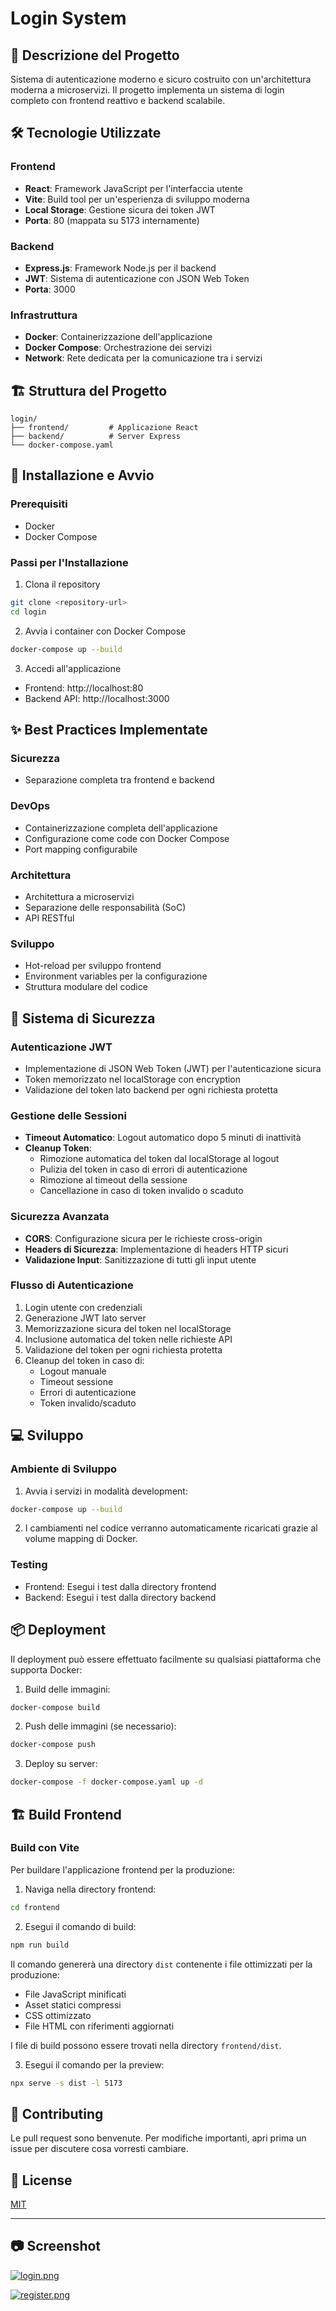 # Login System

## 📝 Descrizione del Progetto
Sistema di autenticazione moderno e sicuro costruito con un'architettura moderna a microservizi. Il progetto implementa un sistema di login completo con frontend reattivo e backend scalabile.

## 🛠 Tecnologie Utilizzate

### Frontend
- **React**: Framework JavaScript per l'interfaccia utente
- **Vite**: Build tool per un'esperienza di sviluppo moderna
- **Local Storage**: Gestione sicura dei token JWT
- **Porta**: 80 (mappata su 5173 internamente)

### Backend
- **Express.js**: Framework Node.js per il backend
- **JWT**: Sistema di autenticazione con JSON Web Token
- **Porta**: 3000

### Infrastruttura
- **Docker**: Containerizzazione dell'applicazione
- **Docker Compose**: Orchestrazione dei servizi
- **Network**: Rete dedicata per la comunicazione tra i servizi

## 🏗 Struttura del Progetto
```
login/
├── frontend/         # Applicazione React
├── backend/          # Server Express
└── docker-compose.yaml
```

## 🚀 Installazione e Avvio

### Prerequisiti
- Docker
- Docker Compose

### Passi per l'Installazione
1. Clona il repository
```bash
git clone <repository-url>
cd login
```

2. Avvia i container con Docker Compose
```bash
docker-compose up --build
```

3. Accedi all'applicazione
- Frontend: http://localhost:80
- Backend API: http://localhost:3000

## ✨ Best Practices Implementate

### Sicurezza
- Separazione completa tra frontend e backend

### DevOps
- Containerizzazione completa dell'applicazione
- Configurazione come code con Docker Compose
- Port mapping configurabile

### Architettura
- Architettura a microservizi
- Separazione delle responsabilità (SoC)
- API RESTful

### Sviluppo
- Hot-reload per sviluppo frontend
- Environment variables per la configurazione
- Struttura modulare del codice

## 🔐 Sistema di Sicurezza

### Autenticazione JWT
- Implementazione di JSON Web Token (JWT) per l'autenticazione sicura
- Token memorizzato nel localStorage con encryption
- Validazione del token lato backend per ogni richiesta protetta

### Gestione delle Sessioni
- **Timeout Automatico**: Logout automatico dopo 5 minuti di inattività
- **Cleanup Token**: 
  - Rimozione automatica del token dal localStorage al logout
  - Pulizia del token in caso di errori di autenticazione
  - Rimozione al timeout della sessione
  - Cancellazione in caso di token invalido o scaduto

### Sicurezza Avanzata
- **CORS**: Configurazione sicura per le richieste cross-origin
- **Headers di Sicurezza**: Implementazione di headers HTTP sicuri
- **Validazione Input**: Sanitizzazione di tutti gli input utente

### Flusso di Autenticazione
1. Login utente con credenziali
2. Generazione JWT lato server
3. Memorizzazione sicura del token nel localStorage
4. Inclusione automatica del token nelle richieste API
5. Validazione del token per ogni richiesta protetta
6. Cleanup del token in caso di:
   - Logout manuale
   - Timeout sessione
   - Errori di autenticazione
   - Token invalido/scaduto

## 💻 Sviluppo

### Ambiente di Sviluppo
1. Avvia i servizi in modalità development:
```bash
docker-compose up --build
```

2. I cambiamenti nel codice verranno automaticamente ricaricati grazie al volume mapping di Docker.

### Testing
- Frontend: Esegui i test dalla directory frontend
- Backend: Esegui i test dalla directory backend

## 📦 Deployment
Il deployment può essere effettuato facilmente su qualsiasi piattaforma che supporta Docker:

1. Build delle immagini:
```bash
docker-compose build
```

2. Push delle immagini (se necessario):
```bash
docker-compose push
```

3. Deploy su server:
```bash
docker-compose -f docker-compose.yaml up -d
```

## 🏗 Build Frontend

### Build con Vite
Per buildare l'applicazione frontend per la produzione:

1. Naviga nella directory frontend:
```bash
cd frontend
```

2. Esegui il comando di build:
```bash
npm run build
```

Il comando genererà una directory `dist` contenente i file ottimizzati per la produzione:
- File JavaScript minificati
- Asset statici compressi
- CSS ottimizzato
- File HTML con riferimenti aggiornati

I file di build possono essere trovati nella directory `frontend/dist`.

3. Esegui il comando per la preview:
```bash
npx serve -s dist -l 5173
```
## 🤝 Contributing
Le pull request sono benvenute. Per modifiche importanti, apri prima un issue per discutere cosa vorresti cambiare.

## 📝 License
[MIT](https://choosealicense.com/licenses/mit/)

---
## :camera: Screenshot
[![login.png](https://i.postimg.cc/R0sMSP4B/login.png)](https://postimg.cc/zLhmpFyt)

[![register.png](https://i.postimg.cc/HnJ1kH30/register.png)](https://postimg.cc/PvkRSggN)
